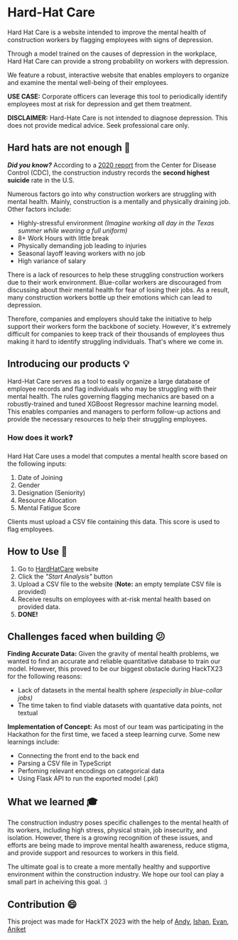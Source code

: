 # Hard-Hat Care


Hard Hat Care is a website intended to improve the mental health of construction workers by flagging employees with signs of depression.

Through a model trained on the causes of depression in the workplace, Hard Hat Care can provide a strong probability on workers with depression.

We feature a robust, interactive website that enables employers to organize and examine the mental well-being of their employees.

**USE CASE:** Corporate officers can leverage this tool to periodically identify employees most at risk for depression and get them treatment.  


**DISCLAIMER:** Hard-Hate Care is not intended to diagnose depression. This does not provide medical advice. Seek professional care only.


## Hard hats are not enough :triangular_flag_on_post:


***Did you know?*** According to a [2020 report](https://www.cdc.gov/mmwr/volumes/69/wr/mm6903a1.htm) from the Center for Disease Control (CDC), the construction industry records the **second highest suicide** rate in the U.S.

Numerous factors go into why construction workers are struggling with mental health. Mainly, construction is a mentally and physically draining job.
Other factors include:
* Highly-stressful environment *(Imagine working all day in the Texas summer while wearing a full uniform)* 
* 8+ Work Hours with little break 
* Physically demanding job leading to injuries 
* Seasonal layoff leaving workers with no job
* High variance of salary 

There is a lack of resources to help these struggling construction workers due to their work environment. Blue-collar workers are discouraged from discussing about their mental health for fear of losing their jobs. As a result, many construction workers bottle up their emotions which can lead to depression.

Therefore, companies and employers should take the initiative to help support their workers form the backbone of society. However, it's extremely difficult for companies to keep track of their thousands of employees thus making it hard to identify struggling individuals. That's where we come in.

## Introducing our products :bulb:

Hard-Hat Care serves as a tool to easily organize a large database of employee records and flag individuals who may be struggling with their mental health. 
The rules governing flagging mechanics are based on a robustly-trained and tuned XGBoost Regressor machine learning model.
This enables companies and managers to perform follow-up actions and provide the necessary resources to help their struggling employees.    
 

### How does it work:question:

Hard Hat Care uses a model that computes a mental health score based on the following inputs:
1. Date of Joining
2. Gender
3. Designation (Seniority)
4. Resource Allocation
5. Mental Fatigue Score

Clients must upload a CSV file containing this data. This score is used to flag employees.

## How to Use :notebook:

1. Go to [HardHatCare]() website
2. Click the *"Start Analysis"* button
3. Upload a CSV file to the website (**Note:** an empty template CSV file is provided)
4. Receive results on employees with at-risk mental health based on provided data.
5. **DONE!**


## Challenges faced when building :confused:

**Finding Accurate Data:** Given the gravity of mental health problems, we wanted to find an accurate and reliable quantitative database to train our model. However, this proved to be our biggest obstacle during HackTX23 for the following reasons:
* Lack of datasets in the mental health sphere *(especially in blue-collar jobs)*
* The time taken to find viable datasets with quantative data points, not textual

**Implementation of Concept:** As most of our team was participating in the Hackathon for the first time, we faced a steep learning curve. Some new learnings include:
* Connecting the front end to the back end
* Parsing a CSV file in TypeScript
* Perfoming relevant encodings on categorical data
* Using Flask API to run the exported model (.pkl)

## What we learned :mortar_board:

The construction industry poses specific challenges to the mental health of its workers, including high stress, physical strain, job insecurity, and isolation. However, there is a growing recognition of these issues, and efforts are being made to improve mental health awareness, reduce stigma, and provide support and resources to workers in this field. 

The ultimate goal is to create a more mentally healthy and supportive environment within the construction industry. We hope our tool can play a small part in acheiving this goal. :)


## Contribution :smile:


This project was made for HackTX 2023 with the help of [Andy](), [Ishan](), [Evan](), [Aniket]()
